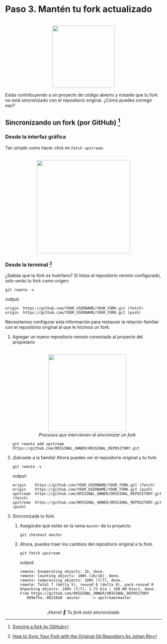 # Paso 3. Mantén tu fork actualizado

<div align="center">
  </br>
	<img src="https://ik.imagekit.io/gdgjaen/charlas/open-source-2021/fetch-git_dNAGsTgqxO.png" height="200px"/>
</div>




Estás contribuyendo a un proyecto de código abierto y notaste que tu fork no está sincronizado con el repositorio original. ¿Cómo puedes corregir eso?

## Sincronizando un fork (por GitHub) [^1]

### Desde la interfaz gráfica

Tan simple como hacer click en `Fetch upstream`: 

<div align="center">
  </br>
	<img src="https://ik.imagekit.io/gdgjaen/charlas/open-source-2021/sync-a-fork_5PsQ-nysuJ.png?updatedAt=1634119196564" height="300px"/>
</div>

### Desde la terminal [^2]

¿Sabías que tu fork es huérfano? Si listas el repositorio remoto configurado, solo verás tu fork como origen:

```shell
git remote -v
```

output:

```shell
origin  https://github.com/YOUR_USERNAME/YOUR_FORK.git (fetch)
origin  https://github.com/YOUR_USERNAME/YOUR_FORK.git (push)
```

Necesitamos configurar esta información para restaurar la relación familiar con el repositorio original al que le hicimos un fork:

1. Agregar un nuevo repositorio remoto conectado al proyecto del propietario

   <div align="center">
     </br>
   	<img src="https://ik.imagekit.io/gdgjaen/charlas/open-source-2021/updating-with-upstream_1PiPT6ys3.png" height="250px"/>
   </br>
   <i>Procesos que intervienen al sincronizar un fork</i>
   </div>

   

   ```shell
   git remote add upstream https://github.com/ORIGINAL_OWNER/ORIGINAL_REPOSITORY.git
   ```

2. ¡Salvaste a la familia! Ahora puedes ver el repositorio original y tu fork:

   ```shell
   git remote -v
   ```

   output:

   ```shell
   origin    https://github.com/YOUR_USERNAME/YOUR_FORK.git (fetch)
   origin    https://github.com/YOUR_USERNAME/YOUR_FORK.git (push)
   upstream  https://github.com/ORIGINAL_OWNER/ORIGINAL_REPOSITORY.git (fetch)
   upstream  https://github.com/ORIGINAL_OWNER/ORIGINAL_REPOSITORY.git (push)
   ```

3. Sincronizada tu fork. 

   1. Asegúrate que estás en la rama `master` de tu proyecto. 

      ```shell
      git checkout master
      ```

   2. Ahora, puedes traer los cambios del repositorio original a tu fork.

      ```shell
      git fetch upstream
      ```

      output:

      ```shell
      remote: Enumerating objects: 16, done.
      remote: Counting objects: 100% (16/16), done.
      remote: Compressing objects: 100% (7/7), done.
      remote: Total 7 (delta 5), reused 0 (delta 0), pack-reused 0
      Unpacking objects: 100% (7/7), 1.72 Kio | 160.00 Kio/s, done.
      From https://github.com/ORIGINAL_OWNER/ORIGINAL_REPOSITORY
         909ef5a..0b228a8  master     -> upstream/master
      ```

<div align="center" place-items="center">
  </br>
  <i>¡Hurra! 🥳</i>
  <i>Tu fork está sincronizado</i>
</div>

[^1]: [Syncing a fork by GitHub](https://docs.github.com/en/github/collaborating-with-pull-requests/working-with-forks/syncing-a-fork)
[^2]: [How to Sync Your Fork with the Original Git Repository by Johan Rin](https://www.freecodecamp.org/news/how-to-sync-your-fork-with-the-original-git-repository/)

